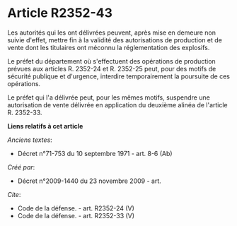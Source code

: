 # Article R2352-43

Les autorités qui les ont délivrées peuvent, après mise en demeure non suivie d'effet, mettre fin à la validité des
autorisations de production et de vente dont les titulaires ont méconnu la réglementation des explosifs. 

Le préfet du département où s'effectuent des opérations de production prévues aux articles R. 2352-24 et R. 2352-25 peut,
pour des motifs de sécurité publique et d'urgence, interdire temporairement la poursuite de ces opérations. 

Le préfet qui l'a délivrée peut, pour les mêmes motifs, suspendre une autorisation de vente délivrée en application du
deuxième alinéa de l'article R. 2352-33.

**Liens relatifs à cet article**

_Anciens textes_:

  - Décret n°71-753 du 10 septembre 1971 - art. 8-6 (Ab)

_Créé par_:

  - Décret n°2009-1440 du 23 novembre 2009 - art.

_Cite_:

  - Code de la défense. - art. R2352-24 (V)
  - Code de la défense. - art. R2352-33 (V)

